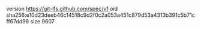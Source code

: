version https://git-lfs.github.com/spec/v1
oid sha256:e10d23deeb46c14518c9d2f0c2a053a451c879d53a4313b391c5b71cff67dd96
size 9607
